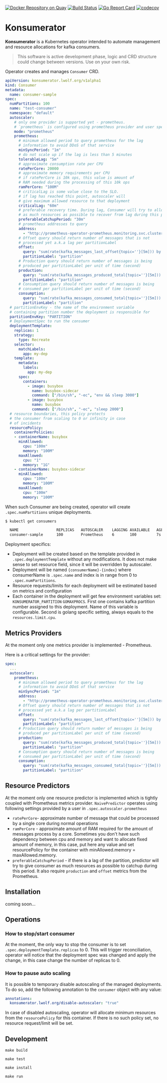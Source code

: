 [![Docker Repository on Quay](https://quay.io/repository/lwolf/konsumerator/status "Docker Repository on Quay")](https://quay.io/repository/lwolf/konsumerator)
[![Build Status](https://travis-ci.org/lwolf/konsumerator.svg?branch=master)](https://travis-ci.org/lwolf/konsumerator)
[![Go Report Card](https://goreportcard.com/badge/github.com/lwolf/konsumerator)](https://goreportcard.com/report/github.com/lwolf/konsumerator)
[![codecov](https://codecov.io/gh/lwolf/konsumerator/branch/master/graph/badge.svg)](https://codecov.io/gh/lwolf/konsumerator)

# Konsumerator

**Konsumerator** is a Kubernetes operator intended to automate management and resource allocations for 
kafka consumers. 

> This software is active development phase, logic and CRD structure could change between versions.
> Use on your own risk. 

Operator creates and manages `Consumer` CRD.  

```yaml
apiVersion: konsumerator.lwolf.org/v1alpha1
kind: Consumer
metadata:
  name: consumer-sample
spec:
  numPartitions: 100
  name: "test-consumer"
  namespace: "default"
  autoscaler:
    # only one provider is supported yet - prometheus.
    # `prometheus` is configured using prometheus provider and user specific metrics
    mode: "prometheus"
    prometheus:
      # minimum allowed period to query prometheus for the lag
      # information to avoid DDoS of that service
      minSyncPeriod: "1m"
      # do not scale up if the lag is less than 5 minutes
      tolerableLag: "5m"
      # approximate consumption rate per CPU
      ratePerCore: 20000
      # approximate memory requirements per CPU
      # if ratePerCore is 10k ops, this value is amount of
      # RAM needed during the processing of this 10k ops
      ramPerCore: "100M"
      # criticalLag is some value close to the SLO.
      # if lag has reached this point, autoscaler will
      # give maximum allowed resource to that deployment
      criticalLag: "60m"
      # preferable recovery time. During lag, Consumer will try to allocate 
      # as much resources as possible to recover from lag during this period
      preferableCatchupPeriod: "30m"
      # prometheus addresses to query
      address:
        - "http://prometheus-operator-prometheus.monitoring.svc.cluster.local:9090"
      # Offset query should return number of messages that is not
      # processed yet a.k.a lag per partitionLabel
      offset:
        query: "sum(rate(kafka_messages_last_offset{topic=''}[5m])) by (partition)"
        partitionLabel: "partition"
      # Production query should return number of messages is being
      # produced per partitionLabel per unit of time (second)
      production:
        query: "sum(rate(kafka_messages_produced_total{topic=''}[5m])) by (partition)"
        partitionLabel: "partition"
      # Consumption query should return number of messages is being
      # consumed per partitionLabel per unit of time (second)
      consumption:
        query: "sum(rate(kafka_messages_consumed_total{topic=''}[5m])) by (partition)"
        partitionLabel: "partition"
  # partitionEnvKey - the name of the environment variable
  # containing partition number the deployment is responsible for
  partitionEnvKey: "PARTITION"
  # DeploymentSpec to run the consumer
  deploymentTemplate:
    replicas: 1
    strategy:
      type: Recreate
    selector:
      matchLabels:
        app: my-dep
    template:
      metadata:
        labels:
          app: my-dep
      spec:
        containers:
          - image: busybox
            name: busybox-sidecar
            command: ["/bin/sh", "-ec", "env && sleep 3000"]
          - image: busybox
            name: busybox
            command: ["/bin/sh", "-ec", "sleep 2000"]
  # resource boundaries, this policy protects
  # the consumer from scaling to 0 or infinity in case
  # of incidents
  resourcePolicy:
    containerPolicies:
    - containerName: busybox
      minAllowed:
        cpu: "100m"
        memory: "100M"
      maxAllowed:
        cpu: "1"
        memory: "1G"
    - containerName: busybox-sidecar
      minAllowed:
        cpu: "100m"
        memory: "100M"
      maxAllowed:
        cpu: "100m"
        memory: "100M"
```

When such Consumer are being created, operator will create `.spec.numPartitions` unique deployments.

```bash
$ kubectl get consumers

  NAME                 REPLICAS   AUTOSCALER    LAGGING AVAILABLE   AGE
  consumer-sample      100        Prometheus    6       100         7s

```

Deployment specifics:

* Deployment will be created based on the template provided in `.spec.deploymentTemplate` without any modifications.
It does not make sense to set resource field, since it will be overridden by autoscaler.
* Deployment will be named `{consumerName}-{index}` where consumerName is `.spec.name` and index is in range
from 0 to `.spec.numPartitions`. 
* Resource requests/limits for each deployment will be estimated based on metrics and configuration
* Each container in the deployment will get few environment variables set: `KONSUMERATOR_PARTITION` `GOMAXPROCS`.
First one contains kafka partition number assigned to this deployment. Name of this variable is configurable.
Second is golang specific setting, always equals to the `resources.limit.cpu`.

## Metrics Providers

At the moment only one metrics provider is implemented - Prometheus.

Here is a critical settings for the provider:

```yaml
spec:
  ...
  autoscaler:
    prometheus:
      # minimum allowed period to query prometheus for the lag
      # information to avoid DDoS of that service
      minSyncPeriod: "1m"
      address:
        - "http://prometheus-operator-prometheus.monitoring.svc.cluster.local:9090"
      # Offset query should return number of messages that is not
      # processed yet a.k.a lag per partitionLabel
      offset:
        query: "sum(rate(kafka_messages_last_offset{topic=''}[5m])) by (partition)"
        partitionLabel: "partition"
      # Production query should return number of messages is being
      # produced per partitionLabel per unit of time (second)
      production:
        query: "sum(rate(kafka_messages_produced_total{topic=''}[5m])) by (partition)"
        partitionLabel: "partition"
      # Consumption query should return number of messages is being
      # consumed per partitionLabel per unit of time (second)
      consumption:
        query: "sum(rate(kafka_messages_consumed_total{topic=''}[5m])) by (partition)"
        partitionLabel: "partition"
```


## Resource Predictors

At the moment only one resource predictor is implemented which is tightly coupled with Prometheus metrics
provider.
`NaivePredictor` operates using following settings provided by a user in `.spec.autoscaler.prometheus`
* `ratePerCore`- approximate number of message that could be processed by a single core during normal operations
* `ramPerCore` - approximate amount of RAM required for the amount of messages process by a core. Sometimes you don't have
such dependency between cpu and memory and want to allocate fixed amount of memory, in this case, put here any value and set resourcePolicy
for the container with minAllowed.memory = maxAllowed.memory.
* `preferableCatchupPeriod` - if there is a lag of the partition, predictor will try to give consumer
as much resources as possible to catchup during this period.
It also require `production` and `offset` metrics from the Prometheus. 


## Installation

coming soon...

## Operations

### How to stop/start consumer

At the moment, the only way to stop the consumer is to set `.spec.deploymentTemplate.replicas` to 0.
This will trigger reconciliation, operator will notice that the deployment spec was changed and
apply the change, in this case change the number of replicas to 0. 


### How to pause auto scaling  

It is possible to temporary disable autoscaling of the managed deployments. 
To do so, add the following annotation to the `consumer` object with any value:

```yaml
annotations:
  konsumerator.lwolf.org/disable-autoscaler: "true"
```

In case of disabled autoscaling, operator will allocate minimum resources from the `resourcePolicy` for this container.
If there is no such policy set, no resource request/limit will be set.


## Development

`make build`

`make test`

`make install`

`make run`

